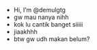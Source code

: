 - Hi, I’m @demulgtg
- gw mau nanya nihh
- kok lu cantik banget siiiii
- jiaakhhh
- btw gw udh makan belum? 

<!---
demulgtg/demulgtg is a ✨ special ✨ repository because its `README.md` (this file) appears on your GitHub profile.
You can click the Preview link to take a look at your changes.
--->
